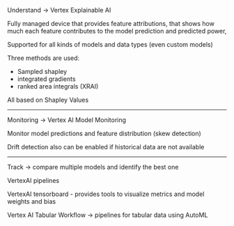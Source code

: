 
Understand -> Vertex Explainable AI

Fully managed device that provides feature attributions, that shows how much each feature contributes to the model prediction and predicted power, 

Supported for all kinds of models and data types (even custom models)

Three methods are used:
- Sampled shapley
- integrated gradients
- ranked area integrals (XRAI)

All based on Shapley Values

---

Monitoring -> Vertex AI Model Monitoring

Monitor model predictions and feature distribution (skew detection)

Drift detection also can be enabled if historical data are not available

---

Track -> compare multiple models and identify the best one

VertexAI pipelines

VertexAI tensorboard - provides tools to visualize metrics and model weights and bias

Vertex AI Tabular Workflow -> pipelines for tabular data using AutoML



